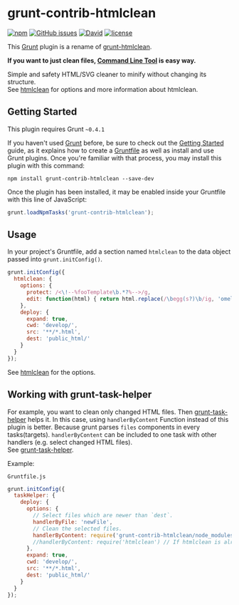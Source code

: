 # grunt-contrib-htmlclean

[![npm](https://img.shields.io/npm/v/grunt-contrib-htmlclean.svg)](https://www.npmjs.com/package/grunt-contrib-htmlclean) [![GitHub issues](https://img.shields.io/github/issues/killerbobjr/grunt-contrib-htmlclean.svg)](https://github.com/killerbobjr/grunt-contrib-htmlclean/issues) [![David](https://img.shields.io/david/killerbobjr/grunt-contrib-htmlclean.svg)](package.json) [![license](https://img.shields.io/badge/license-MIT-blue.svg)](LICENSE-MIT)

This [Grunt](http://gruntjs.com/) plugin is a rename of [grunt-htmlclean](https://github.com/anseki/grunt-htmlclean).

**If you want to just clean files, [Command Line Tool](https://github.com/anseki/htmlclean-cli) is easy way.**

Simple and safety HTML/SVG cleaner to minify without changing its structure.  
See [htmlclean](https://github.com/anseki/htmlclean) for options and more information about htmlclean.

## Getting Started

This plugin requires Grunt `~0.4.1`

If you haven't used [Grunt](http://gruntjs.com/) before, be sure to check out the [Getting Started](http://gruntjs.com/getting-started) guide, as it explains how to create a [Gruntfile](http://gruntjs.com/sample-gruntfile) as well as install and use Grunt plugins. Once you're familiar with that process, you may install this plugin with this command:

```shell
npm install grunt-contrib-htmlclean --save-dev
```

Once the plugin has been installed, it may be enabled inside your Gruntfile with this line of JavaScript:

```js
grunt.loadNpmTasks('grunt-contrib-htmlclean');
```

## Usage

In your project's Gruntfile, add a section named `htmlclean` to the data object passed into `grunt.initConfig()`.

```js
grunt.initConfig({
  htmlclean: {
    options: {
      protect: /<\!--%fooTemplate\b.*?%-->/g,
      edit: function(html) { return html.replace(/\begg(s?)\b/ig, 'omelet$1'); }
    },
    deploy: {
      expand: true,
      cwd: 'develop/',
      src: '**/*.html',
      dest: 'public_html/'
    }
  }
});
```

See [htmlclean](https://github.com/anseki/htmlclean#options) for the options.

## Working with grunt-task-helper

For example, you want to clean only changed HTML files. Then [grunt-task-helper](https://github.com/anseki/grunt-task-helper) helps it. In this case, using `handlerByContent` Function instead of this plugin is better. Because grunt parses `files` components in every tasks(targets). `handlerByContent` can be included to one task with other handlers (e.g. select changed HTML files).  
See [grunt-task-helper](https://github.com/anseki/grunt-task-helper).

Example:

`Gruntfile.js`

```js
grunt.initConfig({
  taskHelper: {
    deploy: {
      options: {
        // Select files which are newer than `dest`.
        handlerByFile: 'newFile',
        // Clean the selected files.
        handlerByContent: require('grunt-contrib-htmlclean/node_modules/htmlclean')
        //handlerByContent: require('htmlclean') // If htmlclean is already installed. (Not grunt-contrib-htmlclean)
      },
      expand: true,
      cwd: 'develop/',
      src: '**/*.html',
      dest: 'public_html/'
    }
  }
});
```

